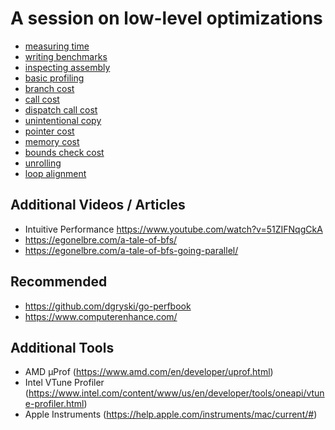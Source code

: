 # A session on low-level optimizations

* [measuring time](./measure_time)
* [writing benchmarks](./writing_benchmarks)
* [inspecting assembly](./inspecting_assembly)
* [basic profiling](./profiling)
* [branch cost](./branch)
* [call cost](./call)
* [dispatch call cost](./dispatch)
* [unintentional copy](./unintentional_copy)
* [pointer cost](./pointers)
* [memory cost](./memory)
* [bounds check cost](./bounds_checks)
* [unrolling](./unrolling)
* [loop alignment](./loop_alignment)

## Additional Videos / Articles

* Intuitive Performance https://www.youtube.com/watch?v=51ZIFNqgCkA
* https://egonelbre.com/a-tale-of-bfs/
* https://egonelbre.com/a-tale-of-bfs-going-parallel/

## Recommended

* https://github.com/dgryski/go-perfbook
* https://www.computerenhance.com/

## Additional Tools

* AMD μProf (https://www.amd.com/en/developer/uprof.html)
* Intel VTune Profiler (https://www.intel.com/content/www/us/en/developer/tools/oneapi/vtune-profiler.html)
* Apple Instruments (https://help.apple.com/instruments/mac/current/#)